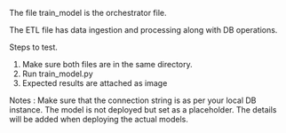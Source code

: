 The file train_model is the orchestrator file.

The ETL file has data ingestion and processing along with DB operations.

Steps to test.
1. Make sure both files are in the same directory.
2. Run train_model.py
3. Expected results are attached as image


Notes : Make sure that the connection string is as per your local DB instance.
The model is not deployed but set as a placeholder. The details will be added when deploying the actual models.

